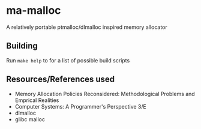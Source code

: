# ma-malloc

A relatively portable ptmalloc/dlmalloc inspired memory allocator

## Building
Run `make help` to for a list of possible build scripts

## Resources/References used
 - Memory Allocation Policies Reconsidered: Methodological Problems and Emprical
 Realities
 - Computer Systems: A Programmer's Perspective 3/E
 - dlmalloc
 - glibc malloc
